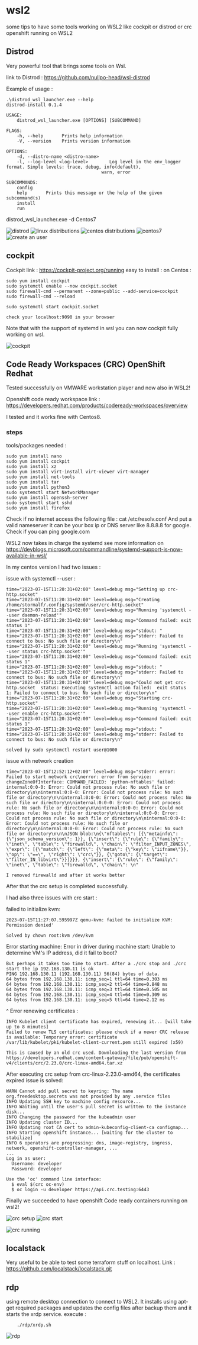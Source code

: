 # wsl2

some tips to have some tools working on WSL2 like cockpit or distrod or crc openshift running on WSL2

## Distrod

Very powerful tool that brings some tools on Wsl.

link to Distrod : https://github.com/nullpo-head/wsl-distrod

Example of usage :

    .\distrod_wsl_launcher.exe --help
    distrod-install 0.1.4

    USAGE:
        distrod_wsl_launcher.exe [OPTIONS] [SUBCOMMAND]

    FLAGS:
        -h, --help       Prints help information
        -V, --version    Prints version information

    OPTIONS:
        -d, --distro-name <distro-name>
        -l, --log-level <log-level>        Log level in the env_logger format. Simple levels: trace, debug, info(default),
                                        warn, error

    SUBCOMMANDS:
        config
        help       Prints this message or the help of the given subcommand(s)
        install
        run

distrod_wsl_launcher.exe -d Centos7

![distrod](https://github.com/stormalf/wsl2/blob/main/wsl2_distrod.png)
![linux distributions](https://github.com/stormalf/wsl2/blob/main/wsl2_distrod_linux_distributions.png)
![centos distributions](https://github.com/stormalf/wsl2/blob/main/wsl2_distrod_centos.png)
![centos7](https://github.com/stormalf/wsl2/blob/main/wsl2_distrod_centos7.png)
![create an user](https://github.com/stormalf/wsl2/blob/main/wsl2_distrod_user.png)

## cockpit

Cockpit link : https://cockpit-project.org/running
easy to install :
on Centos :

    sudo yum install cockpit
    sudo systemctl enable --now cockpit.socket
    sudo firewall-cmd --permanent --zone=public --add-service=cockpit
    sudo firewall-cmd --reload

    sudo systemctl start cockpit.socket

    check your localhost:9090 in your browser

Note that with the support of systemd in wsl you can now cockpit fully working on wsl.

![cockpit](https://github.com/stormalf/wsl2/blob/main/wsl2_cockpit.png)

## Code Ready Workspaces (CRC) OpenShift Redhat

Tested successfully on VMWARE workstation player and now also in WSL2!

Openshift code ready workspace link : https://developers.redhat.com/products/codeready-workspaces/overview

I tested and it works fine with Centos8.

### steps

tools/packages needed :

    sudo yum install nano
    sudo yum install cockpit
    sudo yum install xz
    sudo yum install virt-install virt-viewer virt-manager
    sudo yum install net-tools
    sudo yum install tar
    sudo yum install python3
    sudo systemctl start NetworkManager
    sudo yum install openssh-server
    sudo systemctl start sshd
    sudo yum install firefox

Check if no internet access the following file :
cat /etc/resolv.conf
And put a valid nameserver it can be your box ip or DNS server like 8.8.8.8 for google.
Check if you can ping google.com

WSL2 now takes in charge the systemd see more information on https://devblogs.microsoft.com/commandline/systemd-support-is-now-available-in-wsl/

In my centos version I had two issues :

issue with systemctl --user : 

    time="2023-07-15T11:20:31+02:00" level=debug msg="Setting up crc-http.socket"
    time="2023-07-15T11:20:31+02:00" level=debug msg="Creating /home/stormalf/.config/systemd/user/crc-http.socket"
    time="2023-07-15T11:20:31+02:00" level=debug msg="Running 'systemctl --user daemon-reload'"
    time="2023-07-15T11:20:31+02:00" level=debug msg="Command failed: exit status 1"
    time="2023-07-15T11:20:31+02:00" level=debug msg="stdout: "
    time="2023-07-15T11:20:31+02:00" level=debug msg="stderr: Failed to connect to bus: No such file or directory\n"
    time="2023-07-15T11:20:31+02:00" level=debug msg="Running 'systemctl --user status crc-http.socket'"
    time="2023-07-15T11:20:31+02:00" level=debug msg="Command failed: exit status 1"
    time="2023-07-15T11:20:31+02:00" level=debug msg="stdout: "
    time="2023-07-15T11:20:31+02:00" level=debug msg="stderr: Failed to connect to bus: No such file or directory\n"
    time="2023-07-15T11:20:31+02:00" level=debug msg="Could not get crc-http.socket  status: Executing systemctl action failed:  exit status 1: Failed to connect to bus: No such file or directory\n"
    time="2023-07-15T11:20:31+02:00" level=debug msg="Starting crc-http.socket"
    time="2023-07-15T11:20:31+02:00" level=debug msg="Running 'systemctl --user enable crc-http.socket'"
    time="2023-07-15T11:20:31+02:00" level=debug msg="Command failed: exit status 1"
    time="2023-07-15T11:20:31+02:00" level=debug msg="stdout: "
    time="2023-07-15T11:20:31+02:00" level=debug msg="stderr: Failed to connect to bus: No such file or directory\n"
    
    solved by sudo systemctl restart user@1000


issue with network creation

    time="2023-07-15T12:52:12+02:00" level=debug msg="stderr: error: Failed to start network crc\nerror: error from service: changeZoneOfInterface: COMMAND_FAILED: 'python-nftables' failed: internal:0:0-0: Error: Could not process rule: No such file or directory\n\ninternal:0:0-0: Error: Could not process rule: No such file or directory\n\ninternal:0:0-0: Error: Could not process rule: No such file or directory\n\ninternal:0:0-0: Error: Could not process rule: No such file or directory\n\ninternal:0:0-0: Error: Could not process rule: No such file or directory\n\ninternal:0:0-0: Error: Could not process rule: No such file or directory\n\ninternal:0:0-0: Error: Could not process rule: No such file or directory\n\ninternal:0:0-0: Error: Could not process rule: No such file or directory\n\n\nJSON blob:\n{\"nftables\": [{\"metainfo\": {\"json_schema_version\": 1}}, {\"insert\": {\"rule\": {\"family\": \"inet\", \"table\": \"firewalld\", \"chain\": \"filter_INPUT_ZONES\", \"expr\": [{\"match\": {\"left\": {\"meta\": {\"key\": \"iifname\"}}, \"op\": \"==\", \"right\": \"crc\"}}, {\"goto\": {\"target\": \"filter_IN_libvirt\"}}]}}}, {\"insert\": {\"rule\": {\"family\": \"inet\", \"table\": \"firewalld\", \"chain\": \n"
    
    I removed firewalld and after it works better
    
After that the crc setup is completed successfully.

I had also three issues with crc start :

failed to initialize kvm:

    2023-07-15T11:27:07.595997Z qemu-kvm: failed to initialize KVM: Permission denied'
    
    Solved by chown root:kvm /dev/kvm

Error starting machine: Error in driver during machine start: Unable to determine VM's IP address, did it fail to boot?

    But perhaps it takes too time to start. After a ./crc stop and ./crc start the ip 192.168.130.11 is ok
    PING 192.168.130.11 (192.168.130.11) 56(84) bytes of data.
    64 bytes from 192.168.130.11: icmp_seq=1 ttl=64 time=0.303 ms
    64 bytes from 192.168.130.11: icmp_seq=2 ttl=64 time=0.848 ms
    64 bytes from 192.168.130.11: icmp_seq=3 ttl=64 time=0.505 ms
    64 bytes from 192.168.130.11: icmp_seq=4 ttl=64 time=0.309 ms
    64 bytes from 192.168.130.11: icmp_seq=5 ttl=64 time=2.12 ms
^
Error renewing certificates :

    INFO Kubelet client certificate has expired, renewing it... [will take up to 8 minutes]
    Failed to renew TLS certificates: please check if a newer CRC release is available: Temporary error: certificate /var/lib/kubelet/pki/kubelet-client-current.pem still expired (x59)
    
    This is caused by an old crc used. Downloading the last version from  https://developers.redhat.com/content-gateway/file/pub/openshift-v4/clients/crc/2.23.0/crc-linux-amd64.tar.xz
 
After executing crc setup from crc-linux-2.23.0-amd64, the certificates expired issue is solved: 

    WARN Cannot add pull secret to keyring: The name org.freedesktop.secrets was not provided by any .service files
    INFO Updating SSH key to machine config resource...
    INFO Waiting until the user's pull secret is written to the instance disk...
    INFO Changing the password for the kubeadmin user
    INFO Updating cluster ID...
    INFO Updating root CA cert to admin-kubeconfig-client-ca configmap...
    INFO Starting openshift instance... [waiting for the cluster to stabilize]
    INFO 6 operators are progressing: dns, image-registry, ingress, network, openshift-controller-manager, ...
    ...
    Log in as user:
      Username: developer
      Password: developer
    
    Use the 'oc' command line interface:
      $ eval $(crc oc-env)
      $ oc login -u developer https://api.crc.testing:6443
    
Finally we succeeded to have openshift Code ready containers running on wsl2!


![crc setup](https://github.com/stormalf/wsl2/blob/main/wsl2_crc_setup.png)
![crc start](https://github.com/stormalf/wsl2/blob/main/wsl2_crc_start.png)

![crc running](https://github.com/stormalf/wsl2/blob/main/wsl2_crc_openshift_running.png)



## localstack

Very useful to be able to test some terraform stuff on localhost.
Link : https://github.com/localstack/localstack.git

## rdp

using remote desktop connection to connect to WSL2.
It installs using apt-get required packages and updates the config files after backup them and it starts the xrdp service.
execute :

        ./rdp/xrdp.sh

![rdp](https://github.com/stormalf/wsl2/blob/main/rdp/wsl2_xrdp.png)
